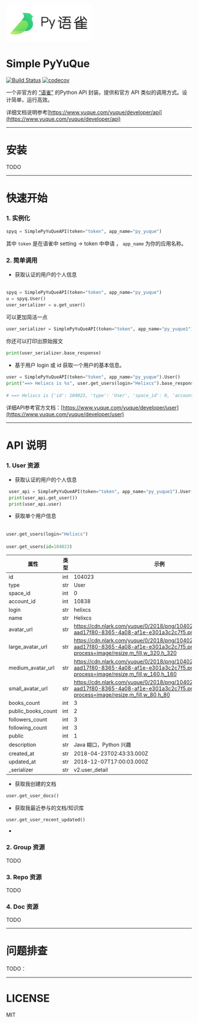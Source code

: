 <img src="pyyuque.png" height="100px" height="50px" /> 

# Simple PyYuQue

[![Build Status](https://travis-ci.org/Xarrow/simple-pyyuque.svg?branch=master)](https://travis-ci.org/Xarrow/simple-pyyuque)
[![codecov](https://codecov.io/gh/Xarrow/simple-pyyuque/branch/master/graph/badge.svg)](https://codecov.io/gh/Xarrow/simple-pyyuque)

一个非官方的 [“语雀”](http://yuque.com) 的Python API 封装。提供和官方 API 类似的调用方式。设计简单，运行高效。

详细文档说明参考[https://www.yuque.com/yuque/developer/api](https://www.yuque.com/yuque/developer/api)

----
# 安装
TODO

----
# 快速开始

### 1. 实例化

```python
spyq = SimplePyYuQueAPI(token="token", app_name="py_yuque")

```
其中 `token` 是在语雀中 setting -> token 中申请 ， `app_name` 为你的应用名称。

### 2. 简单调用

* 获取认证的用户的个人信息

```python

spyq = SimplePyYuQueAPI(token="token", app_name="py_yuque")
u = spyq.User()
user_serializer = u.get_user()

```

可以更加简洁一点

```python
user_serializer = SimplePyYuQueAPI(token="token", app_name="py_yuque1").User().get_user()

```

你还可以打印出原始报文
```python
print(user_serializer.base_response)
```

* 基于用户 login 或 id 获取一个用户的基本信息。
```python
user = SimplePyYuQueAPI(token="token", app_name="py_yuque").User()
print("==> Helixcs is %s", user.get_users(login="Helixcs").base_response)

# ==> Helixcs is {'id': 104023, 'type': 'User', 'space_id': 0, 'account_id': 10838, 'login': 'helixcs', 'name': 'Helixcs', 'avatar_url': 'https://cdn.nlark.com/yuque/0/2018/png/104023/1539315567419-aad17f80-8365-4a08-af1e-e301a3c2c7f5.png', 'large_avatar_url': 'https://cdn.nlark.com/yuque/0/2018/png/104023/1539315567419-aad17f80-8365-4a08-af1e-e301a3c2c7f5.png?x-oss-process=image/resize,m_fill,w_320,h_320', 'medium_avatar_url': 'https://cdn.nlark.com/yuque/0/2018/png/104023/1539315567419-aad17f80-8365-4a08-af1e-e301a3c2c7f5.png?x-oss-process=image/resize,m_fill,w_160,h_160', 'small_avatar_url': 'https://cdn.nlark.com/yuque/0/2018/png/104023/1539315567419-aad17f80-8365-4a08-af1e-e301a3c2c7f5.png?x-oss-process=image/resize,m_fill,w_80,h_80', 'books_count': 3, 'public_books_count': 2, 'followers_count': 3, 'following_count': 3, 'public': 1, 'description': 'Java 糊口，Python 兴趣', 'created_at': '2018-04-23T02:43:33.000Z', 'updated_at': '2018-12-07T17:00:03.000Z', '_serializer': 'v2.user_detail'}

```

详细API参考官方文档：[https://www.yuque.com/yuque/developer/user](https://www.yuque.com/yuque/developer/user)

----
# API 说明

### 1. User 资源

* 获取认证的用户的个人信息

```python
 user_api = SimplePyYuQueAPI(token="token", app_name="py_yuque1").User()
 print(user_api.get_user())
 print(user_api.user)
```

* 获取单个用户信息

```python

user.get_users(login="Helixcs")

user.get_users(id=104023)

```

|属性|类型|示例|说明|
|---|-----|----|----|
|id|int|104023||
|type|str|User||
|space_id|int|0||
|account_id|int|10838||
|login|str|helixcs||
|name|str|Helixcs||
|avatar_url|str|https://cdn.nlark.com/yuque/0/2018/png/104023/1539315567419-aad17f80-8365-4a08-af1e-e301a3c2c7f5.png||
|large_avatar_url|str|https://cdn.nlark.com/yuque/0/2018/png/104023/1539315567419-aad17f80-8365-4a08-af1e-e301a3c2c7f5.png?x-oss-process=image/resize,m_fill,w_320,h_320||
|medium_avatar_url|str|https://cdn.nlark.com/yuque/0/2018/png/104023/1539315567419-aad17f80-8365-4a08-af1e-e301a3c2c7f5.png?x-oss-process=image/resize,m_fill,w_160,h_160||
|small_avatar_url|str|https://cdn.nlark.com/yuque/0/2018/png/104023/1539315567419-aad17f80-8365-4a08-af1e-e301a3c2c7f5.png?x-oss-process=image/resize,m_fill,w_80,h_80||
|books_count|int|3||
|public_books_count|int|2||
|followers_count|int|3||
|following_count|int|3||
|public|int|1||
|description|str|Java 糊口，Python 兴趣||
|created_at|str|2018-04-23T02:43:33.000Z||
|updated_at|str|2018-12-07T17:00:03.000Z||
|_serializer|str|v2.user_detail||


* 获取我创建的文档

```python
user.get_user_docs()

```

* 获取我最近参与的文档/知识库

```python
user.get_user_recent_updated()

```

-

### 2. Group 资源

TODO

### 3. Repo 资源

TODO

### 4. Doc 资源

TODO

----
# 问题排查

TODO：

----
# LICENSE

MIT


